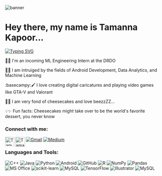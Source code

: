 <img alt="banner" src='https://media-exp1.licdn.com/dms/image/C4D16AQFv8ZBzKXuZgA/profile-displaybackgroundimage-shrink_350_1400/0/1647369627211?e=1652918400&v=beta&t=7_S2XjPa0mfrcBSDkFcQic8OsEWSOgEVKmsuYK-sNzY'/>

# Hey there, my name is Tamanna Kapoor... 


[![Typing SVG](https://readme-typing-svg.herokuapp.com?color=%ff7daf&size=18&vCenter=true&width=400&height=14&lines=a.k.a+tamununaaa+or+perhaps+cheesecake)][portfolio] 




👩🚀 I'm an incoming ML Engineering Intern at the DRDO 

📱🧠 I am intruiged by the fields of Android Development, Data Analytics, and Machine Learning

:basecampy:🖌️ I love creating digital caricatures and playing video games like GTA-V and Valorant

🍰🐝 I am very fond of cheesecakes and love beezzZZ... 

💡✨ Fun facts: Cheesecakes might take over to be the world's favorite dessert, you never know

### Connect with me:
[<img align="left" alt="Tamanna's LinkedIn" width="30px" href="https://www.linkedin.com/in/tamannakapoor/" src="https://cdn-icons-png.flaticon.com/512/174/174857.png" />][linkedin]
[<img align="left" alt="Tamanna's Instagram" width="32px" src="https://upload.wikimedia.org/wikipedia/commons/thumb/e/e7/Instagram_logo_2016.svg/768px-Instagram_logo_2016.svg.png" />][instagram]
[![Gmail](https://img.shields.io/badge/Gmail-D14836?style=for-the-badge&logo=gmail&logoColor=white)](mailto:tamannakapoor144@gmail.com)
[![Medium](https://img.shields.io/badge/Medium-12100E?style=for-the-badge&logo=medium&logoColor=white)][medium]


### Languages and Tools:
![C++](https://img.shields.io/badge/c++-%2300599C.svg?style=for-the-badge&logo=c%2B%2B&logoColor=white)
![Java](https://img.shields.io/badge/java-%23ED8B00.svg?style=for-the-badge&logo=java&logoColor=white)
![Python](https://img.shields.io/badge/python-3670A0?style=for-the-badge&logo=python&logoColor=ffdd54)
![Android](https://img.shields.io/badge/Android-3DDC84?style=for-the-badge&logo=android&logoColor=white)
![GitHub](https://img.shields.io/badge/github-%23121011.svg?style=for-the-badge&logo=github&logoColor=white)
![R](https://img.shields.io/badge/R-276DC3?style=for-the-badge&logo=r&logoColor=white)
![NumPy](https://img.shields.io/badge/numpy-%23013243.svg?style=for-the-badge&logo=numpy&logoColor=white)
![Pandas](https://img.shields.io/badge/pandas-%23150458.svg?style=for-the-badge&logo=pandas&logoColor=white)
![MS Office](https://img.shields.io/badge/Microsoft_Office-D83B01?style=for-the-badge&logo=microsoft-office&logoColor=white)
![scikit-learn](https://img.shields.io/badge/scikit--learn-%23F7931E.svg?style=for-the-badge&logo=scikit-learn&logoColor=white)
![MySQL](https://img.shields.io/badge/mysql-%2300f.svg?style=for-the-badge&logo=mysql&logoColor=white)
![TensorFlow](https://img.shields.io/badge/TensorFlow-%23FF6F00.svg?style=for-the-badge&logo=TensorFlow&logoColor=white)
![Illustrator](https://aleen42.github.io/badges/src/illustrator.svg)
![MySQL](https://img.shields.io/badge/MySQL-00000F?style=for-the-badge&logo=mysql&logoColor=white)



[medium]: https://tamununaaa.medium.com/
[instagram]: https://www.instagram.com/tamununaaa/
[linkedin]: https://www.linkedin.com/in/tamannakapoor/
[portfolio]: https://www.canva.com/design/DAE7E-rPkVw/bepDZCJP8Dwqewwj-y9Oow/view?utm_content=DAE7E-rPkVw&utm_campaign=designshare&utm_medium=link&utm_source=publishpresent
